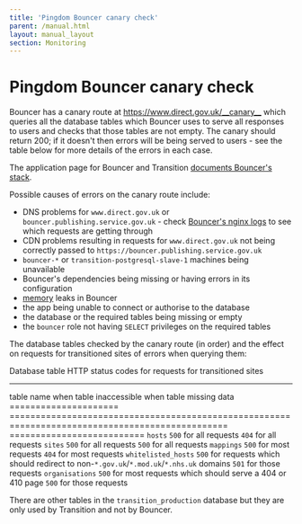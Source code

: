 ```yaml
---
title: 'Pingdom Bouncer canary check'
parent: /manual.html
layout: manual_layout
section: Monitoring
---
```


# Pingdom Bouncer canary check

Bouncer has a canary route at <https://www.direct.gov.uk/__canary__>
which queries all the database tables which Bouncer uses to serve all
responses to users and checks that those tables are not empty. The
canary should return 200; if it doesn't then errors will be being served
to users - see the table below for more details of the errors in each
case.

The application page for Bouncer and Transition [documents Bouncer's
stack](applications/bouncer-and-transition.html#bouncer-s-stack).

Possible causes of errors on the canary route include:

-   DNS problems for `www.direct.gov.uk` or
    `bouncer.publishing.service.gov.uk` - check [Bouncer's nginx
    logs](https://kibana.publishing.service.gov.uk/kibana/#/dashboard/elasticsearch/Bouncer)
    to see which requests are getting through
-   CDN problems resulting in requests for `www.direct.gov.uk` not being
    correctly passed to `https://bouncer.publishing.service.gov.uk`
-   `bouncer-*` or `transition-postgresql-slave-1` machines being
    unavailable
-   Bouncer's dependencies being missing or having errors in its
    configuration
-   [memory](https://graphite.publishing.service.gov.uk/render/?width=600&height=300&target=alias(dashed(constantLine(6442450944)),%22critical%22)&target=alias(dashed(constantLine(4294967296)),%22warning%22)&target=bouncer-*_redirector.processes-app-bouncer.ps_rss&from=-2days)
    leaks in Bouncer
-   the app being unable to connect or authorise to the database
-   the database or the required tables being missing or empty
-   the `bouncer` role not having `SELECT` privileges on the required
    tables

The database tables checked by the canary route (in order) and the
effect on requests for transitioned sites of errors when querying them:

  Database table          HTTP status codes for requests for transitioned sites
  ----------------------- -----------------------------------------------------------------------------------------------------------------------------
  table name              when table inaccessible when table missing data
  =====================   ================================================================================================ ==========================
  `hosts`                 `500` for all requests `404` for all requests
  `sites`                 `500` for all requests `500` for all requests
  `mappings`              `500` for most requests `404` for most requests
  `whitelisted_hosts`     `500` for requests which should redirect to non-`*.gov.uk`/`*.mod.uk`/`*.nhs.uk` domains `501` for those requests
  `organisations`         `500` for most requests which should serve a 404 or 410 page `500` for those requests

There are other tables in the `transition_production` database but they
are only used by Transition and not by Bouncer.
